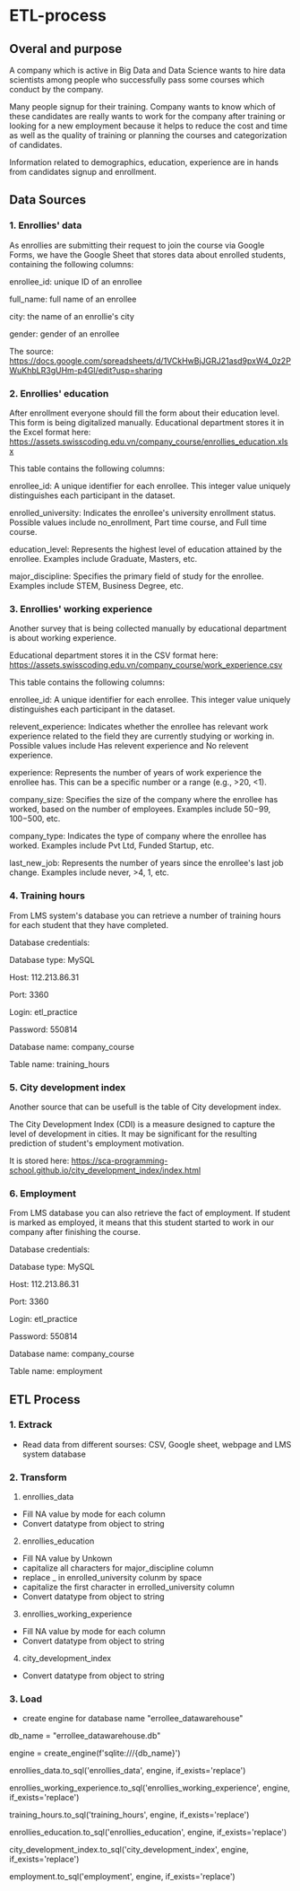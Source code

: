 # ETL-process
## Overal and purpose
A company which is active in Big Data and Data Science wants to hire data scientists among people who successfully pass some courses which conduct by the company.

Many people signup for their training. Company wants to know which of these candidates are really wants to work for the company after training or looking for a new employment because it helps to reduce the cost and time as well as the quality of training or planning the courses and categorization of candidates.

Information related to demographics, education, experience are in hands from candidates signup and enrollment.

## Data Sources
### 1. Enrollies' data
As enrollies are submitting their request to join the course via Google Forms, we have the Google Sheet that stores data about enrolled students, containing the following columns:

enrollee_id: unique ID of an enrollee

full_name: full name of an enrollee

city: the name of an enrollie's city

gender: gender of an enrollee

The source: https://docs.google.com/spreadsheets/d/1VCkHwBjJGRJ21asd9pxW4_0z2PWuKhbLR3gUHm-p4GI/edit?usp=sharing

### 2. Enrollies' education
After enrollment everyone should fill the form about their education level. This form is being digitalized manually. Educational department stores it in the Excel format here: https://assets.swisscoding.edu.vn/company_course/enrollies_education.xlsx

This table contains the following columns:

enrollee_id: A unique identifier for each enrollee. This integer value uniquely distinguishes each participant in the dataset.

enrolled_university: Indicates the enrollee's university enrollment status. Possible values include no_enrollment, Part time course, and Full time course.

education_level: Represents the highest level of education attained by the enrollee. Examples include Graduate, Masters, etc.

major_discipline: Specifies the primary field of study for the enrollee. Examples include STEM, Business Degree, etc.

### 3. Enrollies' working experience
Another survey that is being collected manually by educational department is about working experience.

Educational department stores it in the CSV format here: https://assets.swisscoding.edu.vn/company_course/work_experience.csv

This table contains the following columns:

enrollee_id: A unique identifier for each enrollee. This integer value uniquely distinguishes each participant in the dataset.

relevent_experience: Indicates whether the enrollee has relevant work experience related to the field they are currently studying or working in. Possible values include Has relevent experience and No relevent experience.

experience: Represents the number of years of work experience the enrollee has. This can be a specific number or a range (e.g., >20, <1).

company_size: Specifies the size of the company where the enrollee has worked, based on the number of employees. Examples include 50−99, 100−500, etc.

company_type: Indicates the type of company where the enrollee has worked. Examples include Pvt Ltd, Funded Startup, etc.

last_new_job: Represents the number of years since the enrollee's last job change. Examples include never, >4, 1, etc.

### 4. Training hours
From LMS system's database you can retrieve a number of training hours for each student that they have completed.

Database credentials:

Database type: MySQL

Host: 112.213.86.31

Port: 3360

Login: etl_practice

Password: 550814

Database name: company_course

Table name: training_hours

### 5. City development index
Another source that can be usefull is the table of City development index.

The City Development Index (CDI) is a measure designed to capture the level of development in cities. It may be significant for the resulting prediction of student's employment motivation.

It is stored here: https://sca-programming-school.github.io/city_development_index/index.html

### 6. Employment
From LMS database you can also retrieve the fact of employment. If student is marked as employed, it means that this student started to work in our company after finishing the course.

Database credentials:

Database type: MySQL

Host: 112.213.86.31

Port: 3360

Login: etl_practice

Password: 550814

Database name: company_course

Table name: employment

## ETL Process
### 1. Extrack
- Read data from different sourses: CSV, Google sheet, webpage and LMS system database
### 2. Transform
1.  enrollies_data
  - Fill NA value by mode for each column
  - Convert datatype from object to string
2.  enrollies_education
  - Fill NA value by Unkown
  - capitalize all characters for major_discipline column
  - replace _ in enrolled_university colunm by space
  - capitalize the first character in errolled_university column
  - Convert datatype from object to string
3.  enrollies_working_experience
  - Fill NA value by mode for each column
  - Convert datatype from object to string
4.  city_development_index
  - Convert datatype from object to string
### 3. Load

- create engine for database name "errollee_datawarehouse"
  
db_name = "errollee_datawarehouse.db"

engine = create_engine(f'sqlite:///{db_name}')

enrollies_data.to_sql('enrollies_data', engine, if_exists='replace')

enrollies_working_experience.to_sql('enrollies_working_experience', engine, if_exists='replace')

training_hours.to_sql('training_hours', engine, if_exists='replace')

enrollies_education.to_sql('enrollies_education', engine, if_exists='replace')

city_development_index.to_sql('city_development_index', engine, if_exists='replace')

employment.to_sql('employment', engine, if_exists='replace')

